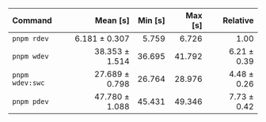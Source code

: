 | Command | Mean [s] | Min [s] | Max [s] | Relative |
|:---|---:|---:|---:|---:|
| `pnpm rdev` | 6.181 ± 0.307 | 5.759 | 6.726 | 1.00 |
| `pnpm wdev` | 38.353 ± 1.514 | 36.695 | 41.792 | 6.21 ± 0.39 |
| `pnpm wdev:swc` | 27.689 ± 0.798 | 26.764 | 28.976 | 4.48 ± 0.26 |
| `pnpm pdev` | 47.780 ± 1.088 | 45.431 | 49.346 | 7.73 ± 0.42 |
